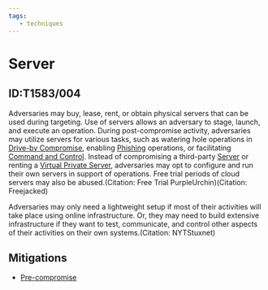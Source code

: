 ```yaml
---
tags:
   - techniques
---
```

# Server
## ID:T1583/004
Adversaries may buy, lease, rent, or obtain physical servers that can be used during targeting. Use of servers allows an adversary to stage, launch, and execute an operation. During post-compromise activity, adversaries may utilize servers for various tasks, such as watering hole operations in [Drive-by Compromise](/mitre/techniques/T1189), enabling [Phishing](/mitre/techniques/T1566) operations, or facilitating [Command and Control](/mitre/tactics/TA0011). Instead of compromising a third-party [Server](/mitre/techniques/T1584/004) or renting a [Virtual Private Server](/mitre/techniques/T1583/003), adversaries may opt to configure and run their own servers in support of operations. Free trial periods of cloud servers may also be abused.(Citation: Free Trial PurpleUrchin)(Citation: Freejacked) 

Adversaries may only need a lightweight setup if most of their activities will take place using online infrastructure. Or, they may need to build extensive infrastructure if they want to test, communicate, and control other aspects of their activities on their own systems.(Citation: NYTStuxnet)
## Mitigations
* [Pre-compromise](mitigations/M1056)

